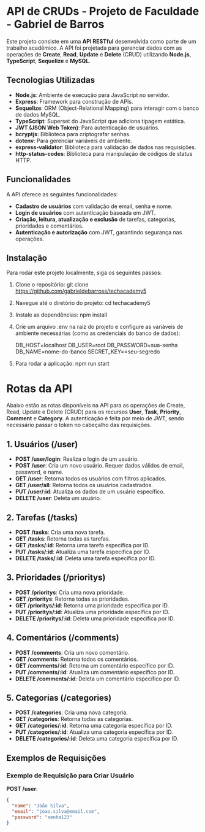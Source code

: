 # API de CRUDs - Projeto de Faculdade - Gabriel de Barros

Este projeto consiste em uma **API RESTful** desenvolvida como parte de um trabalho acadêmico. A API foi projetada para gerenciar dados com as operações de **Create**, **Read**, **Update** e **Delete** (CRUD) utilizando **Node.js**, **TypeScript**, **Sequelize** e **MySQL**.

## Tecnologias Utilizadas

- **Node.js**: Ambiente de execução para JavaScript no servidor.
- **Express**: Framework para construção de APIs.
- **Sequelize**: ORM (Object-Relational Mapping) para interagir com o banco de dados MySQL.
- **TypeScript**: Superset do JavaScript que adiciona tipagem estática.
- **JWT (JSON Web Token)**: Para autenticação de usuários.
- **bcryptjs**: Biblioteca para criptografar senhas.
- **dotenv**: Para gerenciar variáveis de ambiente.
- **express-validator**: Biblioteca para validação de dados nas requisições.
- **http-status-codes**: Biblioteca para manipulação de códigos de status HTTP.

## Funcionalidades

A API oferece as seguintes funcionalidades:

- **Cadastro de usuários** com validação de email, senha e nome.
- **Login de usuários** com autenticação baseada em JWT.
- **Criação, leitura, atualização e exclusão** de tarefas, categorias, prioridades e comentários.
- **Autenticação e autorização** com JWT, garantindo segurança nas operações.

## Instalação

Para rodar este projeto localmente, siga os seguintes passos:

1. Clone o repositório:
   git clone https://github.com/gabrieldebarross/techacademy5

2. Navegue até o diretório do projeto:
   cd techacademy5

3. Instale as dependências:
   npm install

4. Crie um arquivo .env na raiz do projeto e configure as variáveis de ambiente necessárias (como as credenciais do banco de dados):

    DB_HOST=localhost
    DB_USER=root
    DB_PASSWORD=sua-senha
    DB_NAME=nome-do-banco
    SECRET_KEY==seu-segredo

5. Para rodar a aplicação:
    npm run start

# Rotas da API

Abaixo estão as rotas disponíveis na API para as operações de Create, Read, Update e Delete (CRUD) para os recursos **User**, **Task**, **Priority**, **Comment** e **Category**. A autenticação é feita por meio de JWT, sendo necessário passar o token no cabeçalho das requisições.

## 1. Usuários (/user)

- **POST /user/login**: Realiza o login de um usuário.
- **POST /user**: Cria um novo usuário. Requer dados válidos de email, password, e name.
- **GET /user**: Retorna todos os usuários com filtros aplicados.
- **GET /user/all**: Retorna todos os usuários cadastrados.
- **PUT /user/:id**: Atualiza os dados de um usuário específico.
- **DELETE /user**: Deleta um usuário.

## 2. Tarefas (/tasks)

- **POST /tasks**: Cria uma nova tarefa.
- **GET /tasks**: Retorna todas as tarefas.
- **GET /tasks/:id**: Retorna uma tarefa específica por ID.
- **PUT /tasks/:id**: Atualiza uma tarefa específica por ID.
- **DELETE /tasks/:id**: Deleta uma tarefa específica por ID.

## 3. Prioridades (/prioritys)

- **POST /prioritys**: Cria uma nova prioridade.
- **GET /prioritys**: Retorna todas as prioridades.
- **GET /prioritys/:id**: Retorna uma prioridade específica por ID.
- **PUT /prioritys/:id**: Atualiza uma prioridade específica por ID.
- **DELETE /prioritys/:id**: Deleta uma prioridade específica por ID.

## 4. Comentários (/comments)

- **POST /comments**: Cria um novo comentário.
- **GET /comments**: Retorna todos os comentários.
- **GET /comments/:id**: Retorna um comentário específico por ID.
- **PUT /comments/:id**: Atualiza um comentário específico por ID.
- **DELETE /comments/:id**: Deleta um comentário específico por ID.

## 5. Categorias (/categories)

- **POST /categories**: Cria uma nova categoria.
- **GET /categories**: Retorna todas as categorias.
- **GET /categories/:id**: Retorna uma categoria específica por ID.
- **PUT /categories/:id**: Atualiza uma categoria específica por ID.
- **DELETE /categories/:id**: Deleta uma categoria específica por ID.

## Exemplos de Requisições

### Exemplo de Requisição para Criar Usuário

**POST /user**:

```json
{
  "name": "João Silva",
  "email": "joao.silva@email.com",
  "password": "senha123"
}
